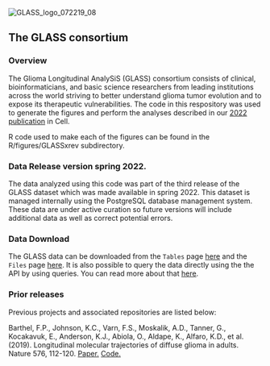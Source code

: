 ![GLASS_logo_072219_08](https://user-images.githubusercontent.com/6731211/64618915-2ed59e80-d3af-11e9-8983-d41414379ad3.png)

## The GLASS consortium

### Overview
The Glioma Longitudinal AnalySiS (GLASS) consortium consists of clinical, bioinformaticians, and basic science researchers from leading institutions across the world striving to better understand glioma tumor evolution and to expose its therapeutic vulnerabilities. The code in this respository was used to generate the figures and perform the analyses described in our [2022 publication](https://www.cell.com/cell/fulltext/S0092-8674(22)00536-0) in Cell.

R code used to make each of the figures can be found in the R/figures/GLASSxrev subdirectory.

### Data Release version spring 2022.
The data analyzed using this code was part of the third release of the GLASS dataset which was made available in spring 2022. This dataset is managed internally using the PostgreSQL database management system. These data are under active curation so future versions will include additional data as well as correct potential errors.

### Data Download
The GLASS data can be downloaded from the `Tables` page [here](https://www.synapse.org/#!Synapse:syn17038081/tables/) and the `Files` page [here](https://www.synapse.org/#!Synapse:syn26465623). It is also possible to query the data directly using the the API by using queries. You can read more about that [here](https://docs.synapse.org/articles/tables.html).

### Prior releases

Previous projects and associated repositories are listed below:

Barthel, F.P., Johnson, K.C., Varn, F.S., Moskalik, A.D., Tanner, G., Kocakavuk, E., Anderson, K.J., Abiola, O., Aldape, K., Alfaro, K.D., et al. (2019). Longitudinal molecular trajectories of diffuse glioma in adults. Nature 576, 112-120. [Paper.](https://www.nature.com/articles/s41586-019-1775-1) [Code.](https://github.com/TheJacksonLaboratory/GLASS)

